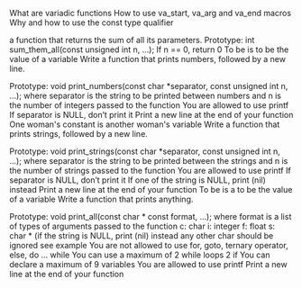 What are variadic functions
How to use va_start, va_arg and va_end macros
Why and how to use the const type qualifier

a function that returns the sum of all its parameters.
Prototype: int sum_them_all(const unsigned int n, ...);
If n == 0, return 0
To be is to be the value of a variable
Write a function that prints numbers, followed by a new line.

Prototype: void print_numbers(const char *separator, const unsigned int n, ...);
where separator is the string to be printed between numbers
and n is the number of integers passed to the function
You are allowed to use printf
If separator is NULL, don’t print it
Print a new line at the end of your function
One woman's constant is another woman's variable
Write a function that prints strings, followed by a new line.

Prototype: void print_strings(const char *separator, const unsigned int n, ...);
where separator is the string to be printed between the strings
and n is the number of strings passed to the function
You are allowed to use printf
If separator is NULL, don’t print it
If one of the string is NULL, print (nil) instead
Print a new line at the end of your function
To be is a to be the value of a variable
Write a function that prints anything.

Prototype: void print_all(const char * const format, ...);
where format is a list of types of arguments passed to the function
    c: char
    i: integer
    f: float
    s: char * (if the string is NULL, print (nil) instead
    any other char should be ignored
    see example
You are not allowed to use for, goto, ternary operator, else, do ... while
You can use a maximum of
    2 while loops
    2 if
You can declare a maximum of 9 variables
You are allowed to use printf
Print a new line at the end of your function

